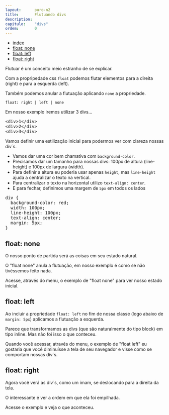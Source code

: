 ```yaml
---
layout:      puro-n2
title:       Flutuando divs
description:
capitulo:    "divs"
ordem:       0
---
```


<ul class="nav">
  <li class="nav-item">
    <a class="nav-link" href="">index</a>
  </li>
  <li class="nav-item">
    <a class="nav-link" href="float-none/">float: none</a>
  </li>
  <li class="nav-item">
    <a class="nav-link" href="float-left/">float: left</a>
  </li>
  <li class="nav-item">
    <a class="nav-link" href="float-right/">float: right</a>
  </li>
</ul>

Flutuar é um conceito meio estranho de se explicar.

Com a propripedade css `float` podemos flutar elementos para a direita (right) e para a esquerda (left).

Também podemos anular a flutuação aplicando `none` a propriedade.

    float: right | left | none

Em nosso exemplo iremos utilizar 3 divs...

<pre>
&lt;div&gt;1&lt;/div&gt;
&lt;div&gt;2&lt;/div&gt;
&lt;div&gt;3&lt;/div&gt;
</pre>

Vamos definir uma estilização inicial para podermos ver com clareza nossas div´s.

- Vamos dar uma cor bem chamativa com `background-color`.
- Precisamos dar um tamanho para nossas divs: 100px de altura (line-height) e 100px de largura (width).
- Para definir a altura eu poderia usar apenas `height`, mas `line-height` ajuda a centralizar o texto na vertical.
- Para  centralizar o texto na horizontal utilizo `text-align: center`.
- E para fechar, definimos uma margem de `5px` em todos os lados

<pre>
div {
  background-color: red;
  width: 100px;
  line-height: 100px;
  text-align: center;
  margin: 5px;
}
</pre>


## float: none

O nosso ponto de partida será as coisas em seu estado natural.

O "float none" anula a flutuação, em nosso exemplo é como se não tivéssemos feito nada.

Acesse, através do menu, o exemplo de "float none" para ver nosso estado inicial.


## float: left

Ao incluir a propriedade `float: left` no fim de nossa classe (logo abaixo de `margin: 5px`) aplicamos a flutuação a 
esquerda.

Parece que transformamos as divs (que são naturalmente do tipo block) em tipo inline. Mas não foi isso o que conteceu. 

Quando você acessar, através do menu,  o exemplo de "float left" eu gostaria que você diminuísse a tela de seu navegador
e visse como se comportam nossas div´s.


## float: right

Agora você verá as div´s, como um ímam, se deslocando para a direita da tela.

O interessante é ver a ordem em que ela foi empilhada.

Acesse o exemplo e veja o que aconteceu.


